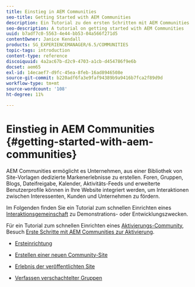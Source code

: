 ```yaml
---
title: Einstieg in AEM Communities
seo-title: Getting Started with AEM Communities
description: Ein Tutorial zu den ersten Schritten mit AEM Communities
seo-description: A tutorial on getting started with AEM Communities
uuid: b7adf7c0-5563-4e44-bb53-04a566f271d5
contentOwner: Janice Kendall
products: SG_EXPERIENCEMANAGER/6.5/COMMUNITIES
topic-tags: introduction
content-type: reference
discoiquuid: 4a2ac67b-d2c9-4703-a1cb-d454786f9e6b
docset: aem65
exl-id: 14ecaef7-d9fc-45ea-8feb-16ad8946508e
source-git-commit: b220adf6fa3e9faf94389b9a9416b7fca2f89d9d
workflow-type: tm+mt
source-wordcount: '108'
ht-degree: 11%

---
```


# Einstieg in AEM Communities {#getting-started-with-aem-communities}

AEM Communities ermöglicht es Unternehmen, aus einer Bibliothek von Site-Vorlagen dedizierte Markenerlebnisse zu erstellen. Foren, Gruppen, Blogs, Dateifreigabe, Kalender, Aktivitäts-Feeds und erweiterte Benutzerprofile können in Ihre Website integriert werden, um Interaktionen zwischen Interessenten, Kunden und Unternehmen zu fördern.

Im Folgenden finden Sie ein Tutorial zum schnellen Einrichten eines [Interaktionsgemeinschaft](/help/communities/overview.md#engagement-community) zu Demonstrations- oder Entwicklungszwecken.

Für ein Tutorial zum schnellen Einrichten eines [Aktivierungs-Community](/help/communities/overview.md#enablement-community), Besuch [Erste Schritte mit AEM Communities zur Aktivierung](/help/communities/getting-started-enablement.md).

* [Ersteinrichtung](/help/communities/setup.md)

* [Erstellen einer neuen Community-Site](/help/communities/create-site.md)

* [Erlebnis der veröffentlichten Site](/help/communities/published-site.md)

* [Verfassen verschachtelter Gruppen](/help/communities/nested-groups.md)
